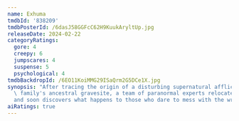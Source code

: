 ```yaml
---
name: Exhuma
tmdbId: '838209'
tmdbPosterId: /6dasJ58GGFcC62H9KuukAryltUp.jpg
releaseDate: 2024-02-22
categoryRatings:
  gore: 4
  creepy: 6
  jumpscares: 4
  suspense: 5
  psychological: 4
tmdbBackdropId: /6EO11KoiMMG29ISaQrm2G5DCe1X.jpg
synopsis: "After tracing the origin of a disturbing supernatural affliction to a wealthy\
  \ family's ancestral gravesite, a team of paranormal experts relocates the remains\u2014\
  and soon discovers what happens to those who dare to mess with the wrong grave."
aiRatings: true
---
```


